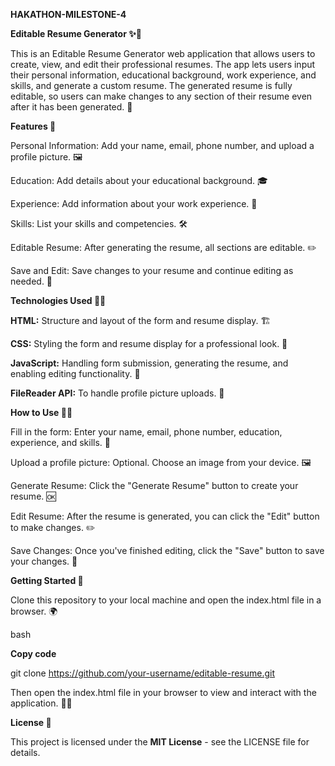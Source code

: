 **HAKATHON-MILESTONE-4**

**Editable Resume Generator ✨📝**

This is an Editable Resume Generator web application that allows users to create, view, and edit their professional resumes. The app lets users input their personal information, educational background, work experience, and skills, and generate a custom resume. The generated resume is fully editable, so users can make changes to any section of their resume even after it has been generated. 🔄

**Features 🚀**

Personal Information: Add your name, email, phone number, and upload a profile picture. 🖼️

Education: Add details about your educational background. 🎓

Experience: Add information about your work experience. 💼

Skills: List your skills and competencies. 🛠️

Editable Resume: After generating the resume, all sections are editable. ✏️

Save and Edit: Save changes to your resume and continue editing as needed. 💾

**Technologies Used 🧑‍💻**

**HTML:** Structure and layout of the form and resume display. 🏗️

**CSS:** Styling the form and resume display for a professional look. 🎨

**JavaScript:** Handling form submission, generating the resume, and enabling editing functionality. 🔧

**FileReader API:** To handle profile picture uploads. 📸

**How to Use 👨‍💻**

Fill in the form: Enter your name, email, phone number, education, experience, and skills. 📝

Upload a profile picture: Optional. Choose an image from your device. 🖼️

Generate Resume: Click the "Generate Resume" button to create your resume. 🆗

Edit Resume: After the resume is generated, you can click the "Edit" button to make changes. ✏️

Save Changes: Once you've finished editing, click the "Save" button to save your changes. 💾

**Getting Started 🚀**

Clone this repository to your local machine and open the index.html file in a browser. 🌍

bash

**Copy code**

git clone https://github.com/your-username/editable-resume.git

Then open the index.html file in your browser to view and interact with the application. 👨‍💻

**License 📜**

This project is licensed under the **MIT License** - see the LICENSE file for details.
